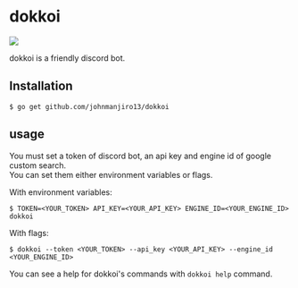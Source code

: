 # dokkoi
![](https://github.com/johnmanjiro13/dokkoi/workflows/test%20and%20build/badge.svg?branch=master)

dokkoi is a friendly discord bot.

## Installation
```
$ go get github.com/johnmanjiro13/dokkoi
```

## usage
You must set a token of discord bot, an api key and engine id of google custom search.  
You can set them either environment variables or flags.

With environment variables:
```
$ TOKEN=<YOUR_TOKEN> API_KEY=<YOUR_API_KEY> ENGINE_ID=<YOUR_ENGINE_ID> dokkoi
```

With flags:
```
$ dokkoi --token <YOUR_TOKEN> --api_key <YOUR_API_KEY> --engine_id <YOUR_ENGINE_ID>
```

You can see a help for dokkoi's commands with `dokkoi help` command.
